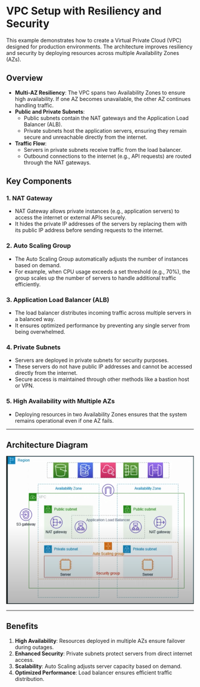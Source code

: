 
# VPC Setup with Resiliency and Security

This example demonstrates how to create a Virtual Private Cloud (VPC) designed for production environments. The architecture improves resiliency and security by deploying resources across multiple Availability Zones (AZs).

## Overview
- **Multi-AZ Resiliency**: The VPC spans two Availability Zones to ensure high availability. If one AZ becomes unavailable, the other AZ continues handling traffic.
- **Public and Private Subnets**:
  - Public subnets contain the NAT gateways and the Application Load Balancer (ALB).
  - Private subnets host the application servers, ensuring they remain secure and unreachable directly from the internet.
- **Traffic Flow**:
  - Servers in private subnets receive traffic from the load balancer.
  - Outbound connections to the internet (e.g., API requests) are routed through the NAT gateways.

## Key Components

### 1. **NAT Gateway**
- NAT Gateway allows private instances (e.g., application servers) to access the internet or external APIs securely.
- It hides the private IP addresses of the servers by replacing them with its public IP address before sending requests to the internet.

### 2. **Auto Scaling Group**
- The Auto Scaling Group automatically adjusts the number of instances based on demand.
- For example, when CPU usage exceeds a set threshold (e.g., 70%), the group scales up the number of servers to handle additional traffic efficiently.

### 3. **Application Load Balancer (ALB)**
- The load balancer distributes incoming traffic across multiple servers in a balanced way.
- It ensures optimized performance by preventing any single server from being overwhelmed.

### 4. **Private Subnets**
- Servers are deployed in private subnets for security purposes.
- These servers do not have public IP addresses and cannot be accessed directly from the internet.
- Secure access is maintained through other methods like a bastion host or VPN.

### 5. **High Availability with Multiple AZs**
- Deploying resources in two Availability Zones ensures that the system remains operational even if one AZ fails.

---

## Architecture Diagram
![VPC Architecture Diagram](vpc.png)

---

## Benefits
1. **High Availability**: Resources deployed in multiple AZs ensure failover during outages.
2. **Enhanced Security**: Private subnets protect servers from direct internet access.
3. **Scalability**: Auto Scaling adjusts server capacity based on demand.
4. **Optimized Performance**: Load balancer ensures efficient traffic distribution.
